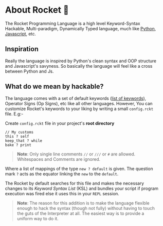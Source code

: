 # About Rocket :book:

The Rocket Programming Language is a high level Keyword-Syntax Hackable, Multi-paradigm, Dynamically Typed language, much like [Python](https://python.org), [Javascript](https://wikepedia.com/Javascript), etc.

## Inspiration

Really the language is inspired by Python's clean syntax and OOP structure and Javascript's savyness. So basically the language will feel like a cross between Python and Js.


## What do we mean by **hackable**?

The language comes with a set of default keywords ([list of keywords](https://github.com/Zero-1729/rocket/tree/master/docs/Specification.md#x.x-list-keywords)), Operator Signs (Op Signs), etc like all other languages. However, You can customize Rocket's keywords to your liking by writing a small `config.rckt` file. E.g:-

Create `config.rckt` file in your project's **root directory**

```rckt
// My customs
this ? self
keep_that ? while
bake ? print
```

> **Note**: Only single line comments `//` or `///` or `#` are allowed. Whitespaces and Comments are ignored.

Where a list of mappings of the type `new ? default` is given. The question mark `?` acts as the equator linking the `new` to the `default`.

The Rocket by default searches for this file and makes the necessary changes to its *Keyword Syntax List* (KSL) and bundles your script if program execution was fired else it uses this in your `REPL` session.

> **Note**: The reason for this addition is to make the language flexible enough to hack the syntax (though not fully) without having to touch the guts of the Interpreter at all. The easiest way is to provide a uniform way to do it.
